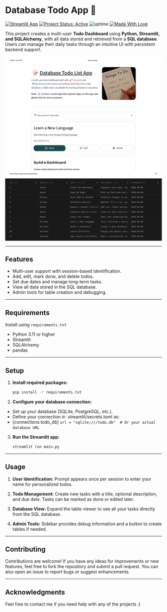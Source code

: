 # Database Todo App 📝

[![Streamlit App](https://static.streamlit.io/badges/streamlit_badge_black_white.svg)](https://todo-list-app-kunal.streamlit.app/)
[![Project Status: Active](https://www.repostatus.org/badges/latest/active.svg)](https://www.repostatus.org/#active)
![uptime](https://img.shields.io/badge/uptime-100%25-brightgreen)
[![Made With Love](https://img.shields.io/badge/Made%20With-Love-orange.svg)](https://github.com/kunal9960)

This project creates a multi-user **Todo Dashboard** using **Python, Streamlit, and SQLAlchemy**, with all data stored and retrieved from a **SQL database**. Users can manage their daily tasks through an intuitive UI with persistent backend support.

<img src="https://github.com/kunal9960/streamlit_todo_list_app/blob/master/Main%20Page.jpg?raw=true" width="800">
<img src="https://github.com/kunal9960/streamlit_todo_list_app/blob/master/Database.png?raw=true" width="800">


---

## Features

- Multi-user support with session-based identification.
- Add, edit, mark done, and delete todos.
- Set due dates and manage long-term tasks.
- View all data stored in the SQL database.
- Admin tools for table creation and debugging.

---

## Requirements

Install using  ```requirements.txt```
- Python 3.11 or higher
- Streamlit
- SQLAlchemy
- pandas

---

## Setup

1. **Install required packages:**

    ```bash
    pip install -r requirements.txt
    ```

2. **Configure your database connection:**

- Set up your database (SQLite, PostgreSQL, etc.).
- Define your connection in .streamlit/secrets.toml as:
- [connections.todo_db]
```url = "sqlite:///todo.db"  # Or your actual database URL```

3. **Run the Streamlit app:**
   ```bash
   streamlit run main.py
   ```

---

## Usage

1. **User Identification:**
Prompt appears once per session to enter your name for personalized todos.

2. **Todo Management:**
Create new tasks with a title, optional description, and due date. Tasks can be marked as done or edited later.

3. **Database View:**
Expand the table viewer to see all your tasks directly from the SQL database.

4. **Admin Tools:**
Sidebar provides debug information and a button to create tables if needed.

---

## Contributing

Contributions are welcome! If you have any ideas for improvements or new features, feel free to fork the repository and submit a pull request. You can also open an issue to report bugs or suggest enhancements.

---

## Acknowledgments

Feel free to contact me if you need help with any of the projects :)
